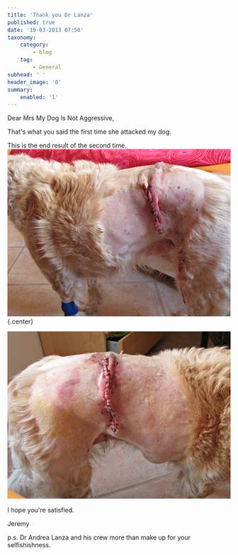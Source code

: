 ```yaml
---
title: 'Thank you Dr Lanza'
published: true
date: '19-03-2013 07:50'
taxonomy:
    category:
        - blog
    tag:
        - General
subhead: ' '
header_image: '0'
summary:
    enabled: '1'
---
```


Dear Mrs My Dog Is Not Aggressive,

That's what you said the first time she attacked my dog.

This is the end result of the second time.
![Left side wound](MelWound1.png){.center} 

![Right side wound](MelWound2.png)

I hope you're satisfied.

Jeremy

p.s. Dr Andrea Lanza and his crew more than make up for your selfishishness.